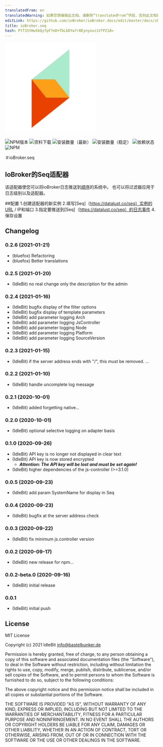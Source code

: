 ```yaml
---
translatedFrom: en
translatedWarning: 如果您想编辑此文档，请删除“translatedFrom”字段，否则此文档将再次自动翻译
editLink: https://github.com/ioBroker/ioBroker.docs/edit/master/docs/zh-cn/adapterref/iobroker.seq/README.md
title: ioBroker.seq
hash: PtT3SYHwSkQyfpF7eD+TbLkDYw7rBEynyoxziVfPZ18=
---
```

![商标](../../../en/adapterref/iobroker.seq/admin/seq.png)

![NPM版本](http://img.shields.io/npm/v/iobroker.seq.svg?dummy=unused)
![资料下载](https://img.shields.io/npm/dm/iobroker.seq.svg?dummy=unused)
![安装数量（最新）](https://iobroker.live/badges/seq-installed.svg?dummy=unused)
![安装数量（稳定）](https://iobroker.live/badges/seq-stable.svg?dummy=unused)
![依赖状态](https://img.shields.io/david/o0shojo0o/iobroker.seq.svg?dummy=unused)
![NPM](https://nodei.co/npm/iobroker.seq.png?downloads=true)

＃ioBroker.seq
## IoBroker的Seq适配器
该适配器使您可以将ioBroker日志推送到[顺序](https://datalust.co/seq)的系统中。
也可以将过滤器应用于日志级别以及适配器。

##配置
1.创建适配器的新实例
2.填写[Seq]（https://datalust.co/seq）实例的URL / IP和端口
3.指定要推送到[Seq]（https://datalust.co/seq）的日志事件
4.保存设置

## Changelog
<!--
 https://github.com/AlCalzone/release-script#usage
    npm run release minor -- --all 0.9.8 -> 0.10.0
    npm run release patch -- --all 0.9.8 -> 0.9.9
    npm run release prerelease beta -- --all v0.2.1 -> v0.2.2-beta.0  
	Placeholder for the next version (at the beginning of the line):
	### __WORK IN PROGRESS__
-->
### 0.2.6 (2021-01-21)
* (bluefox) Refactoring
* (bluefox) Better translations

### 0.2.5 (2021-01-20)
* (IdleBit) no real change only the description for the admin

### 0.2.4 (2021-01-16)
* (IdleBit) bugfix display of the filter options
* (IdleBit) bugfix display of template parameters
* (IdleBit) add parameter logging Arch
* (IdleBit) add parameter logging JsController
* (IdleBit) add parameter logging Node
* (IdleBit) add parameter logging Platform
* (IdleBit) add parameter logging SourceVersion

### 0.2.3 (2021-01-15)
* (IdleBit) if the server address ends with "/", this must be removed. …

### 0.2.2 (2021-01-10)
* (IdleBit) handle uncomplete log message

### 0.2.1 (2020-10-01)
* (IdleBit) added forgetting native...

### 0.2.0 (2020-10-01)
* (IdleBit) optional selective logging on adapter basis

### 0.1.0 (2020-09-26)
* (IdleBit) API key is no longer not displayed in clear text 
* (IdleBit) API key is now stored encrypted
  * ***Attention: The API key will be lost and must be set again!***
* (IdleBit) higher dependencies of the js-controller (>=3.1.0)

### 0.0.5 (2020-09-23)
* (IdleBit) add param SystemName for display in Seq

### 0.0.4 (2020-09-23)
* (IdleBit) bugfix at the server address check  

### 0.0.3 (2020-09-22)
* (IdleBit) fix minimum js.controller version

### 0.0.2 (2020-09-17)
* (IdleBit) new release for npm...

### 0.0.2-beta.0 (2020-09-16)
* (IdleBit) initial release

### 0.0.1
* (IdleBit) initial push

## License
MIT License

Copyright (c) 2021 IdleBit <info@bastelbunker.de>

Permission is hereby granted, free of charge, to any person obtaining a copy
of this software and associated documentation files (the "Software"), to deal
in the Software without restriction, including without limitation the rights
to use, copy, modify, merge, publish, distribute, sublicense, and/or sell
copies of the Software, and to permit persons to whom the Software is
furnished to do so, subject to the following conditions:

The above copyright notice and this permission notice shall be included in all
copies or substantial portions of the Software.

THE SOFTWARE IS PROVIDED "AS IS", WITHOUT WARRANTY OF ANY KIND, EXPRESS OR
IMPLIED, INCLUDING BUT NOT LIMITED TO THE WARRANTIES OF MERCHANTABILITY,
FITNESS FOR A PARTICULAR PURPOSE AND NONINFRINGEMENT. IN NO EVENT SHALL THE
AUTHORS OR COPYRIGHT HOLDERS BE LIABLE FOR ANY CLAIM, DAMAGES OR OTHER
LIABILITY, WHETHER IN AN ACTION OF CONTRACT, TORT OR OTHERWISE, ARISING FROM,
OUT OF OR IN CONNECTION WITH THE SOFTWARE OR THE USE OR OTHER DEALINGS IN THE
SOFTWARE.